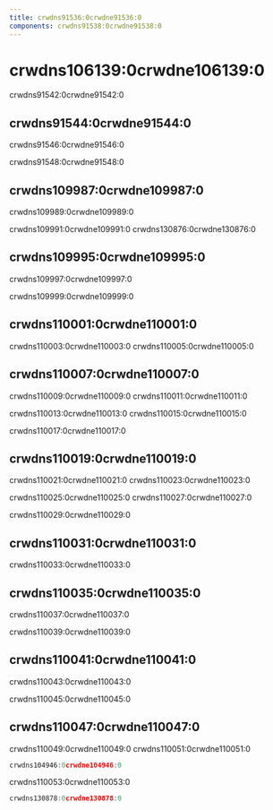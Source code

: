 ```yaml
---
title: crwdns91536:0crwdne91536:0
components: crwdns91538:0crwdne91538:0
---
```


# crwdns106139:0crwdne106139:0

<p class="description">crwdns91542:0crwdne91542:0</p>

## crwdns91544:0crwdne91544:0

crwdns91546:0crwdne91546:0

crwdns91548:0crwdne91548:0

## crwdns109987:0crwdne109987:0

crwdns109989:0crwdne109989:0

crwdns109991:0crwdne109991:0 crwdns130876:0crwdne130876:0

## crwdns109995:0crwdne109995:0

crwdns109997:0crwdne109997:0

crwdns109999:0crwdne109999:0

## crwdns110001:0crwdne110001:0

crwdns110003:0crwdne110003:0 crwdns110005:0crwdne110005:0

## crwdns110007:0crwdne110007:0

crwdns110009:0crwdne110009:0 crwdns110011:0crwdne110011:0

crwdns110013:0crwdne110013:0 crwdns110015:0crwdne110015:0

crwdns110017:0crwdne110017:0

## crwdns110019:0crwdne110019:0

crwdns110021:0crwdne110021:0 crwdns110023:0crwdne110023:0

crwdns110025:0crwdne110025:0 crwdns110027:0crwdne110027:0

crwdns110029:0crwdne110029:0

## crwdns110031:0crwdne110031:0

crwdns110033:0crwdne110033:0

## crwdns110035:0crwdne110035:0

crwdns110037:0crwdne110037:0

crwdns110039:0crwdne110039:0

## crwdns110041:0crwdne110041:0

crwdns110043:0crwdne110043:0

crwdns110045:0crwdne110045:0

## crwdns110047:0crwdne110047:0

crwdns110049:0crwdne110049:0 crwdns110051:0crwdne110051:0

```jsx
crwdns104946:0crwdne104946:0
```

crwdns110053:0crwdne110053:0

```jsx
crwdns130878:0crwdne130878:0
```